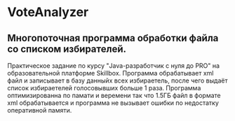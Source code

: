 # VoteAnalyzer
## Многопоточная программа обработки файла со списком избирателей.
Практическое задание по курсу "Java-разработчик с нуля до PRO" на образовательной платформе Skillbox.
Программа обрабатывает xml файл и записывает в базу данныйх всех избираетель, после чего выдаёт список избираетелей голосовывших больше 1 раза.
Программа оптимизированна по памати и веремени так что 1.5ГБ файл в формате xml обрабатывается и программа не вызывает ошибки по недостатку оперативной памяти.
